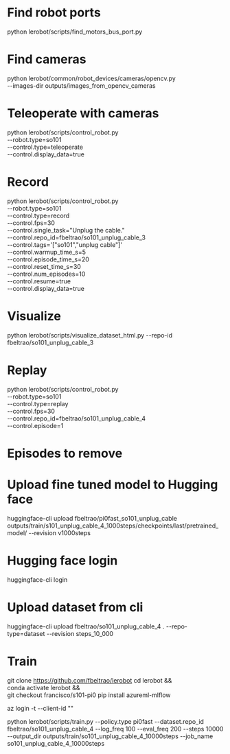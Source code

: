 # Find robot ports

python lerobot/scripts/find_motors_bus_port.py

# Find cameras

python lerobot/common/robot_devices/cameras/opencv.py \
    --images-dir outputs/images_from_opencv_cameras

# Teleoperate with cameras

python lerobot/scripts/control_robot.py \
  --robot.type=so101 \
  --control.type=teleoperate \
  --control.display_data=true


# Record

python lerobot/scripts/control_robot.py \
  --robot.type=so101 \
  --control.type=record \
  --control.fps=30 \
  --control.single_task="Unplug the cable." \
  --control.repo_id=fbeltrao/so101_unplug_cable_3 \
  --control.tags='["so101","unplug cable"]' \
  --control.warmup_time_s=5 \
  --control.episode_time_s=20 \
  --control.reset_time_s=30 \
  --control.num_episodes=10 \
  --control.resume=true \
  --control.display_data=true


# Visualize

python lerobot/scripts/visualize_dataset_html.py --repo-id fbeltrao/so101_unplug_cable_3

# Replay

python lerobot/scripts/control_robot.py \
  --robot.type=so101 \
  --control.type=replay \
  --control.fps=30 \
  --control.repo_id=fbeltrao/so101_unplug_cable_4 \
  --control.episode=1



 # Episodes to remove


# Upload fine tuned model to Hugging face

huggingface-cli upload fbeltrao/pi0fast_so101_unplug_cable outputs/train/s101_unplug_cable_4_1000steps/checkpoints/last/pretrained_model/ --revision v1000steps


# Hugging face login

huggingface-cli login


# Upload dataset from cli

huggingface-cli upload fbeltrao/so101_unplug_cable_4 . --repo-type=dataset --revision steps_10_000


# Train

git clone https://github.com/fbeltrao/lerobot
cd lerobot && \
  conda activate lerobot && \
  git checkout francisco/s101-pi0
pip install azureml-mlflow

az login -t <tenant> --client-id "<principal-id>"

python lerobot/scripts/train.py --policy.type pi0fast --dataset.repo_id fbeltrao/so101_unplug_cable_4 --log_freq 100 --eval_freq 200 --steps 10000 --output_dir outputs/train/so101_unplug_cable_4_10000steps --job_name so101_unplug_cable_4_10000steps
